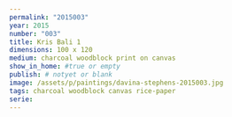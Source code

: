 ```yaml
---
permalink: "2015003"
year: 2015
number: "003"
title: Kris Bali 1
dimensions: 100 x 120
medium: charcoal woodblock print on canvas
show_in_home: #true or empty
publish: # notyet or blank
image: /assets/p/paintings/davina-stephens-2015003.jpg
tags: charcoal woodblock canvas rice-paper
serie:
---
```

